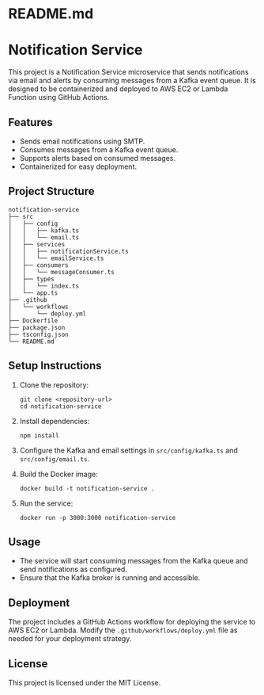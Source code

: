 # README.md

# Notification Service

This project is a Notification Service microservice that sends notifications via email and alerts by consuming messages from a Kafka event queue. It is designed to be containerized and deployed to AWS EC2 or Lambda Function using GitHub Actions.

## Features

- Sends email notifications using SMTP.
- Consumes messages from a Kafka event queue.
- Supports alerts based on consumed messages.
- Containerized for easy deployment.

## Project Structure

```
notification-service
├── src
│   ├── config
│   │   ├── kafka.ts
│   │   └── email.ts
│   ├── services
│   │   ├── notificationService.ts
│   │   └── emailService.ts
│   ├── consumers
│   │   └── messageConsumer.ts
│   ├── types
│   │   └── index.ts
│   └── app.ts
├── .github
│   └── workflows
│       └── deploy.yml
├── Dockerfile
├── package.json
├── tsconfig.json
└── README.md
```

## Setup Instructions

1. Clone the repository:
   ```
   git clone <repository-url>
   cd notification-service
   ```

2. Install dependencies:
   ```
   npm install
   ```

3. Configure the Kafka and email settings in `src/config/kafka.ts` and `src/config/email.ts`.

4. Build the Docker image:
   ```
   docker build -t notification-service .
   ```

5. Run the service:
   ```
   docker run -p 3000:3000 notification-service
   ```

## Usage

- The service will start consuming messages from the Kafka queue and send notifications as configured.
- Ensure that the Kafka broker is running and accessible.

## Deployment

The project includes a GitHub Actions workflow for deploying the service to AWS EC2 or Lambda. Modify the `.github/workflows/deploy.yml` file as needed for your deployment strategy.

## License

This project is licensed under the MIT License.       